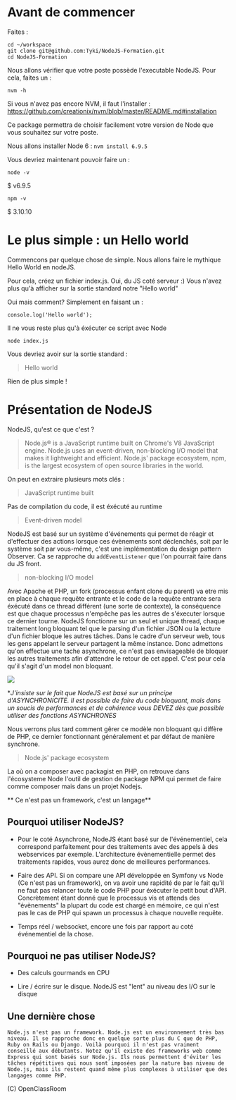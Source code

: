 # Avant de commencer

Faites : 
```
cd ~/workspace
git clone git@github.com:Tyki/NodeJS-Formation.git
cd NodeJS-Formation
```

Nous allons vérifier que votre poste possède l'executable NodeJS.
Pour cela, faites un :

`nvm -h` 

Si vous n'avez pas encore NVM, il faut l'installer :
https://github.com/creationix/nvm/blob/master/README.md#installation

Ce package permettra de choisir facilement votre version de Node que vous souhaitez sur votre poste.

Nous allons installer Node 6 : 
`nvm install 6.9.5`

Vous devriez maintenant pouvoir faire un :

`node -v`

$ v6.9.5


`npm -v`

$ 3.10.10

# Le plus simple : un Hello world

Commencons par quelque chose de simple. Nous allons faire le mythique Hello World en nodeJS.

Pour cela, créez un fichier index.js. Oui, du JS coté serveur :)
Vous n'avez plus qu'à afficher sur la sortie standard notre "Hello world"

Oui mais comment?
Simplement en faisant un :

`console.log('Hello world');`

Il ne vous reste plus qu'à éxécuter ce script avec Node

`node index.js`

Vous devriez avoir sur la sortie standard : 
> Hello world

Rien de plus simple ! 

# Présentation de NodeJS

NodeJS, qu'est ce que c'est ?

> Node.js® is a JavaScript runtime built on Chrome's V8 JavaScript engine. Node.js uses an event-driven, non-blocking I/O model that makes it lightweight and efficient. Node.js' package ecosystem, npm, is the largest ecosystem of open source libraries in the world.

On peut en extraire plusieurs mots clés :

> JavaScript runtime built

Pas de compilation du code, il est éxécuté au runtime

> Event-driven model

NodeJS est basé sur un système d'événements qui permet de réagir et d'effectuer des actions lorsque ces évènements sont déclenchés, soit par le système soit par vous-même, c'est une implémentation du design pattern Observer. Ca se rapproche du `addEventListener` que l'on pourrait faire dans du JS front.

> non-blocking I/O model

Avec Apache et PHP, un fork (processus enfant clone du parent) va etre mis en place à chaque requête entrante et le code de la requête entrante sera éxécuté dans ce thread différent (une sorte de contexte), la conséquence est que chaque processus n'empêche pas les autres de s'éxecuter lorsque ce dernier tourne. NodeJS fonctionne sur un seul et unique thread, chaque traitement long bloquant tel que le parsing d'un fichier JSON ou la lecture d'un fichier bloque les autres tâches. Dans le cadre d'un serveur web, tous les gens appelant le serveur partagent la même instance. Donc admettons qu'on effectue une tache asynchrone, ce n'est pas envisageable de bloquer les autres traitements afin d'attendre le retour de cet appel. C'est pour cela qu'il s'agit d'un model non bloquant.

![](http://www.techthali.org/wp-content/uploads/2012/07/npm8.png)

**J'insiste sur le fait que NodeJS est basé sur un principe d'ASYNCHRONICITE. Il est possible de faire du code bloquant, mais dans un soucis de performances et de cohérence vous DEVEZ dès que possible utiliser des fonctions ASYNCHRONES*

Nous verrons plus tard comment gêrer ce modèle non bloquant qui diffère de PHP, ce dernier fonctionnant généralement et par défaut de manière synchrone.

> Node.js' package ecosystem

La où on a composer avec packagist en PHP, on retrouve dans l'écosysteme Node l'outil de gestion de package NPM qui permet de faire comme composer mais dans un projet Nodejs.

** Ce n'est pas un framework, c'est un langage**

 ## Pourquoi utiliser NodeJS?

- Pour le coté Asynchrone, NodeJS étant basé sur de l'événementiel, cela correspond parfaitement pour des traitements avec des appels à des webservices par exemple. L'architecture évènementielle permet des traitements rapides, vous aurez donc de meilleures performances.

- Faire des API. Si on compare une API développée en Symfony vs Node (Ce n'est pas un framework), on va avoir une rapidité de par le fait qu'il ne faut pas relancer toute le code PHP pour éxécuter le petit bout d'API. Concrètement étant donné que le processus vis et attends des "évènements" la plupart du code est chargé en mémoire, ce qui n'est pas le cas de PHP qui spawn un processus à chaque nouvelle requête.

- Temps réel / websocket, encore une fois par rapport au coté événementiel de la chose.
 
 ## Pourquoi ne pas utiliser NodeJS?

 - Des calculs gourmands en CPU

 - Lire / écrire sur le disque. NodeJS est "lent" au niveau des I/O sur le disque

 

 ## Une dernière chose 

 `Node.js n'est pas un framework. Node.js est un environnement très bas niveau. Il se rapproche donc en quelque sorte plus du C que de PHP, Ruby on Rails ou Django. Voilà pourquoi il n'est pas vraiment conseillé aux débutants.
Notez qu'il existe des frameworks web comme Express qui sont basés sur Node.js. Ils nous permettent d'éviter les tâches répétitives qui nous sont imposées par la nature bas niveau de Node.js, mais ils restent quand même plus complexes à utiliser que des langages comme PHP. `

(C) OpenClassRoom
